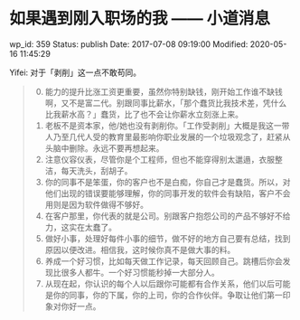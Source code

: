 # 如果遇到刚入职场的我 —— 小道消息

wp_id: 359
Status: publish
Date: 2017-07-08 09:19:00
Modified: 2020-05-16 11:45:29


Yifei: 对于「剥削」这一点不敢苟同。

> 0. 能力的提升比涨工资更重要，虽然你特别缺钱，刚开始工作谁不缺钱啊，又不是富二代。别跟同事比薪水，「那个蠢货比我技术差，凭什么比我薪水高？」蠢货，比了也不会让你薪水立刻涨上来。
> 1. 老板不是资本家，他/她也没有剥削你。「工作受剥削」大概是我这一带人乃至几代人受的教育里最影响你职业发展的一个垃圾观念了，赶紧从头脑中删除。永远不要再想起来。
> 2. 注意仪容仪表，尽管你是个工程师，但也不能穿得别太邋遢，衣服整洁，每天洗头，刮胡子。
> 3. 你的同事不是笨蛋，你的客户也不是白痴，你自己才是蠢货。所以，对他们出现的错误要能够理解，你的同事开发的软件会有缺陷，客户不会用则是因为软件做得不够好。
> 4. 在客户那里，你代表的就是公司。别跟客户抱怨公司的产品不够好不给力，这实在太蠢了。
> 5. 做好小事，处理好每件小事的细节，做不好的地方自己要有总结，找到原因以便改进。相信我，这时候你真不是做大事的料。
> 6. 养成一个好习惯，比如每天做工作记录，每天回顾自己。跳槽后你会发现比很多人都牛。一个好习惯能秒掉一大部分人。
> 7. 从现在起，你认识的每个人以后跟你可能都有合作关系，他们以后可能是你的同事，你的下属，你的上司，你的合作伙伴。争取让他们第一印象对你好一点。